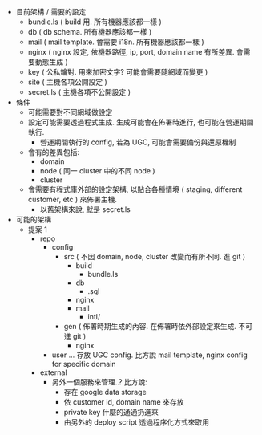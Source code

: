  - 目前架構 / 需要的設定
   - bundle.ls ( build 用. 所有機器應該都一樣 )
   - db        ( db schema. 所有機器應該都一樣 )
   - mail      ( mail template. 會需要 i18n. 所有機器應該都一樣 )
   - nginx     ( nginx 設定, 依機器路徑, ip, port, domain name 有所差異. 會需要動態生成 )
   - key       ( 公私鑰對. 用來加密文字? 可能會需要隨網域而變更 )
   - site      ( 主機各項公開設定   )
   - secret.ls ( 主機各項不公開設定 )
 - 條件
   - 可能需要對不同網域做設定
   - 設定可能需要透過程式生成. 生成可能會在佈署時進行, 也可能在營運期間執行.
     - 營運期間執行的 config, 若為 UGC, 可能會需要備份與還原機制
   - 會有的差異包括:
     - domain
     - node ( 同一 cluster 中的不同 node )
     - cluster 
   - 會需要有程式庫外部的設定架構, 以貼合各種情境 ( staging, different customer, etc ) 來佈署主機.
     - 以舊架構來說, 就是 secret.ls
 - 可能的架構 
   - 提案 1
     - repo 
       - config
         - src ( 不因 domain, node, cluster 改變而有所不同. 進 git )
           - build
             - bundle.ls
           - db
             - <purpose>.sql
           - nginx
           - mail
             - intl/<locale>
         - gen ( 佈署時期生成的內容. 在佈署時依外部設定來生成. 不可進 git )
           - nginx
       - user ... 存放 UGC config. 比方說 mail template, nginx config for specific domain
     - external
       - 另外一個服務來管理..? 比方說:
         - 存在 google data storage 
         - 依 customer id, domain name 來存放
         - private key 什麼的通通扔進來
         - 由另外的 deploy script 透過程序化方式來取用
